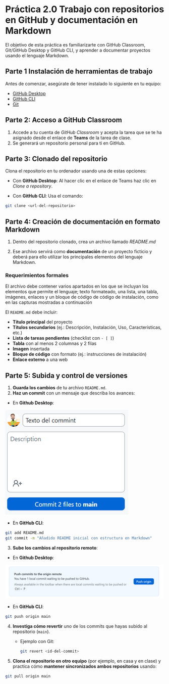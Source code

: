 # Práctica 2.0 Trabajo con repositorios en GitHub y documentación en Markdown

El objetivo de esta práctica es familiarizarte con GitHub Classroom, Git/GitHub Desktop y GitHub CLI, y aprender a documentar proyectos usando el lenguaje Markdown.

## Parte 1 Instalación de herramientas de trabajo

Antes de comenzar, asegúrate de tener instalado lo siguiente en tu equipo:  

- [GitHub Desktop](https://desktop.github.com/)  
- [GitHub CLI](https://cli.github.com/)  
- [Git](https://git-scm.com/)  


## Parte 2: Acceso a GitHub Classroom

1. Accede a tu cuenta de *GitHub Classroom* y acepta la tarea que se te ha asignado desde el enlace de **Teams** de la tarea de clase.
2. Se generará un repositorio personal para ti en GitHub.

## Parte 3: Clonado del repositorio

Clona el repositorio en tu ordenador usando una de estas opciones:

- Con **GitHub Desktop**:
Al hacer clic en el enlace de Teams haz clic en *Clone a repository*.

- Con **GitHub CLI**:
Usa el comando:

```bash
git clone <url-del-repositorio>
```

## Parte 4: Creación de documentación en formato Markdown

1. Dentro del repositorio clonado, crea un archivo llamado *README.md*

2. Ese archivo servirá como **documentación** de un proyecto ficticio y deberá para ello utilizar los principales elementos del lenguaje Markdown.

### Requerimientos formales

El archivo debe contener varios apartados en los que se incluyan los elementos que permite el lenguaje; texto formateado, una lista, una tabla, imágenes, enlaces y un bloque de código de código de instalación, como en las capturas mostradas a continuación

El `README.md` debe incluir:  

- **Título principal** del proyecto  
- **Títulos secundarios** (ej.: Descripción, Instalación, Uso, Características, etc.)  
- **Lista de tareas pendientes** (checklist con `- [ ]`)  
- **Tabla** con al menos 2 columnas y 2 filas  
- **Imagen** insertada  
- **Bloque de código** con formato (ej.: instrucciones de instalación)  
- **Enlace externo** a una web  


## Parte 5: Subida y control de versiones  

1. **Guarda los cambios** de tu archivo `README.md`.  
2. **Haz un commit** con un mensaje que describa los avances:  

- En **Github Desktop**:

![](media/commit_GitHub_Desktop.png)

- En **GitHub CLI**:
```bash
git add README.md
git commit -m "Añadido README inicial con estructura en Markdown"
```  

3. **Sube los cambios al repositorio remoto**:  

- En **Github Desktop**:

![](media/push_GitHub_Desktop.png)

- En **GitHub CLI**:
```bash
git push origin main
```  


4. **Investiga cómo revertir** uno de los commits que hayas subido al repositorio (`main`).  
   - Ejemplo con Git:  
     ```bash
     git revert <id-del-commit>
     ```  

5. **Clona el repositorio en otro equipo** (por ejemplo, en casa y en clase) y practica cómo **mantener sincronizados ambos repositorios** usando:  

```bash
git pull origin main
```  



